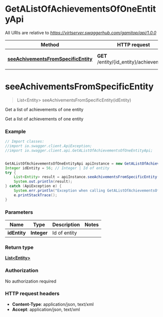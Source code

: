 # GetAListOfAchievementsOfOneEntityApi

All URIs are relative to *https://virtserver.swaggerhub.com/gamitop/api/1.0.0*

Method | HTTP request | Description
------------- | ------------- | -------------
[**seeAchivementsFromSpecificEntity**](GetAListOfAchievementsOfOneEntityApi.md#seeAchivementsFromSpecificEntity) | **GET** /entity/{id_entity}/achievements | Get a list of achievements of one entity


<a name="seeAchivementsFromSpecificEntity"></a>
# **seeAchivementsFromSpecificEntity**
> List&lt;Entity&gt; seeAchivementsFromSpecificEntity(idEntity)

Get a list of achievements of one entity

Get a list of achievements of one entity 

### Example
```java
// Import classes:
//import io.swagger.client.ApiException;
//import io.swagger.client.api.GetAListOfAchievementsOfOneEntityApi;


GetAListOfAchievementsOfOneEntityApi apiInstance = new GetAListOfAchievementsOfOneEntityApi();
Integer idEntity = 56; // Integer | Id of entity
try {
    List<Entity> result = apiInstance.seeAchivementsFromSpecificEntity(idEntity);
    System.out.println(result);
} catch (ApiException e) {
    System.err.println("Exception when calling GetAListOfAchievementsOfOneEntityApi#seeAchivementsFromSpecificEntity");
    e.printStackTrace();
}
```

### Parameters

Name | Type | Description  | Notes
------------- | ------------- | ------------- | -------------
 **idEntity** | **Integer**| Id of entity |

### Return type

[**List&lt;Entity&gt;**](Entity.md)

### Authorization

No authorization required

### HTTP request headers

 - **Content-Type**: application/json, text/xml
 - **Accept**: application/json, text/xml

